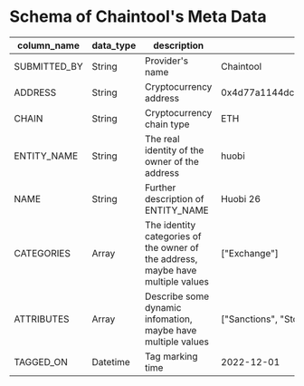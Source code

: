# Schema of Chaintool's Meta Data
| **column_name** | **data_type** | **description** | **example** |
| --- | --- | --- | --- |
| SUBMITTED_BY | String | Provider's name | Chaintool |
| ADDRESS | String | Cryptocurrency address | 0x4d77a1144dc74f26838b69391a6d3b1e403d0990 |
| CHAIN | String | Cryptocurrency chain type | ETH |
| ENTITY_NAME | String | The real identity of the owner of the address | huobi |
| NAME | String | Further description of ENTITY_NAME | Huobi 26 |
| CATEGORIES | Array | The identity categories of the owner of the address, maybe have multiple values | ["Exchange"] |
| ATTRIBUTES | Array | Describe some dynamic infomation, maybe have multiple values | ["Sanctions", "Stolen Funds"] |
| TAGGED_ON | Datetime | Tag marking time | 2022-12-01 |
